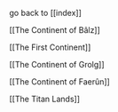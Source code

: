 go back to [[index]]



[[The Continent of Bâlz]]

[[The First Continent]]

[[The Continent of Grolg]]

[[The Continent of Faerûn]]

[[The Titan Lands]]

